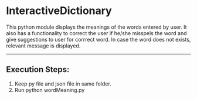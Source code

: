 # InteractiveDictionary

This python module displays the meanings of the words entered by user.
It also has a functionality to correct the user if he/she misspels the word and give suggestions to user for corrrect word.
In case the word does not exists, relevant message is displayed.

----------------
Execution Steps:
----------------
1. Keep py file and json file in same folder.
2. Run python wordMeaning.py
